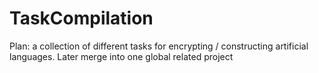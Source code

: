 # TaskCompilation
Plan: a collection of different tasks for encrypting / constructing artificial languages. Later merge into one global related project
